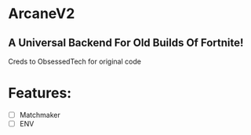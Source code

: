 # ArcaneV2
## A Universal Backend For Old Builds Of Fortnite!

Creds to ObsessedTech for original code
# Features:
- [ ] Matchmaker
- [ ] ENV